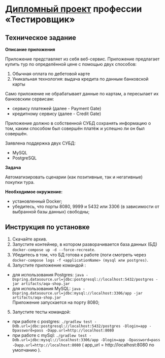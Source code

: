# [Дипломный проект](https://github.com/netology-code/qa-diploma) профессии «Тестировщик»
## Техническое задание
**Описание приложения** 

Приложение представляет из себя веб-сервис.
Приложение предлагает купить тур по определённой цене с помощью двух способов:
1. Обычная оплата по дебетовой карте  
2. Уникальная технология: выдача кредита по данным банковской карты

Само приложение не обрабатывает данные по картам, а пересылает их банковским сервисам:  
- сервису платежей (далее - Payment Gate)
- кредитному сервису (далее - Credit Gate)

Приложение должно в собственной СУБД сохранять информацию о том, каким способом был совершён платёж и успешно ли он был совершён.

Заявлена поддержка двух СУБД:  
- MySQL
- PostgreSQL  

**Задача**  

Автоматизировать сценарии (как позитивные, так и негативные) покупки тура.

**Необходимое окружение:**

- установленный Docker;
- убедитесь, что порты 8080, 9999 и 5432 или 3306 (в зависимости от выбранной базы данных) свободны;
## Инструкция по установке

1. Скачайте архив.
2. Запустите контейнер, в котором разворачивается база данных (БД) `docker-compose up -d --force-recreate`.
3. Убедитесь в том, что БД готова к работе (логи смотреть через `docker-compose logs -f <applicationName> (mysql или postgres)`.  
4. Запустите приложение командой :  
- для использования Postgres: `java -Dspring.datasource.url=jdbc:postgresql://localhost:5432/postgres -jar artifacts/aqa-shop.jar`
- для использования MySQL: `java -Dspring.datasource.url=jdbc:mysql://localhost:3306/app -jar artifacts/aqa-shop.jar`  
Приложение запускается на порту 8080;  
5. Запустите тесты командой:
- при работе с postgres: `./gradlew test -Ddb.url=jdbc:postgresql://localhost:5432/postgres -Dlogin=app -Dpassword=pass -Dapp.url=http://localhost:8080`  
- при работе с mySql: `./gradlew test -Ddb.url=jdbc:mysql://localhost:3306/app -Dlogin=app -Dpassword=pass -Dapp.url=http://localhost:8080` ( app_url = http://localhost:8080 по умолчанию ).
